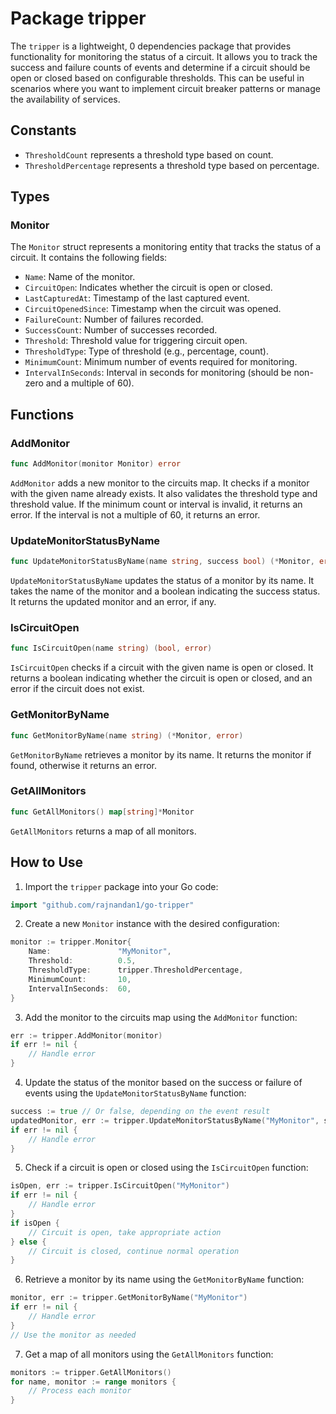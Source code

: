# Package tripper

The `tripper` is a lightweight, 0 dependencies package that provides functionality for monitoring the status of a circuit. It allows you to track the success and failure counts of events and determine if a circuit should be open or closed based on configurable thresholds. This can be useful in scenarios where you want to implement circuit breaker patterns or manage the availability of services.

## Constants

- `ThresholdCount` represents a threshold type based on count.
- `ThresholdPercentage` represents a threshold type based on percentage.

## Types

### Monitor

The `Monitor` struct represents a monitoring entity that tracks the status of a circuit. It contains the following fields:

- `Name`: Name of the monitor.
- `CircuitOpen`: Indicates whether the circuit is open or closed.
- `LastCapturedAt`: Timestamp of the last captured event.
- `CircuitOpenedSince`: Timestamp when the circuit was opened.
- `FailureCount`: Number of failures recorded.
- `SuccessCount`: Number of successes recorded.
- `Threshold`: Threshold value for triggering circuit open.
- `ThresholdType`: Type of threshold (e.g., percentage, count).
- `MinimumCount`: Minimum number of events required for monitoring.
- `IntervalInSeconds`: Interval in seconds for monitoring (should be non-zero and a multiple of 60).

## Functions

### AddMonitor

```go
func AddMonitor(monitor Monitor) error
```

`AddMonitor` adds a new monitor to the circuits map. It checks if a monitor with the given name already exists. It also validates the threshold type and threshold value. If the minimum count or interval is invalid, it returns an error. If the interval is not a multiple of 60, it returns an error.

### UpdateMonitorStatusByName

```go
func UpdateMonitorStatusByName(name string, success bool) (*Monitor, error)
```

`UpdateMonitorStatusByName` updates the status of a monitor by its name. It takes the name of the monitor and a boolean indicating the success status. It returns the updated monitor and an error, if any.

### IsCircuitOpen

```go
func IsCircuitOpen(name string) (bool, error)
```

`IsCircuitOpen` checks if a circuit with the given name is open or closed. It returns a boolean indicating whether the circuit is open or closed, and an error if the circuit does not exist.

### GetMonitorByName

```go
func GetMonitorByName(name string) (*Monitor, error)
```

`GetMonitorByName` retrieves a monitor by its name. It returns the monitor if found, otherwise it returns an error.

### GetAllMonitors

```go
func GetAllMonitors() map[string]*Monitor
```

`GetAllMonitors` returns a map of all monitors.

## How to Use

1. Import the `tripper` package into your Go code:

```go
import "github.com/rajnandan1/go-tripper"
```

2. Create a new `Monitor` instance with the desired configuration:

```go
monitor := tripper.Monitor{
	Name:               "MyMonitor",
	Threshold:          0.5,
	ThresholdType:      tripper.ThresholdPercentage,
	MinimumCount:       10,
	IntervalInSeconds:  60,
}
```

3. Add the monitor to the circuits map using the `AddMonitor` function:

```go
err := tripper.AddMonitor(monitor)
if err != nil {
	// Handle error
}
```

4. Update the status of the monitor based on the success or failure of events using the `UpdateMonitorStatusByName` function:

```go
success := true // Or false, depending on the event result
updatedMonitor, err := tripper.UpdateMonitorStatusByName("MyMonitor", success)
if err != nil {
	// Handle error
}
```

5. Check if a circuit is open or closed using the `IsCircuitOpen` function:

```go
isOpen, err := tripper.IsCircuitOpen("MyMonitor")
if err != nil {
	// Handle error
}
if isOpen {
	// Circuit is open, take appropriate action
} else {
	// Circuit is closed, continue normal operation
}
```

6. Retrieve a monitor by its name using the `GetMonitorByName` function:

```go
monitor, err := tripper.GetMonitorByName("MyMonitor")
if err != nil {
	// Handle error
}
// Use the monitor as needed
```

7. Get a map of all monitors using the `GetAllMonitors` function:

```go
monitors := tripper.GetAllMonitors()
for name, monitor := range monitors {
	// Process each monitor
}
```
